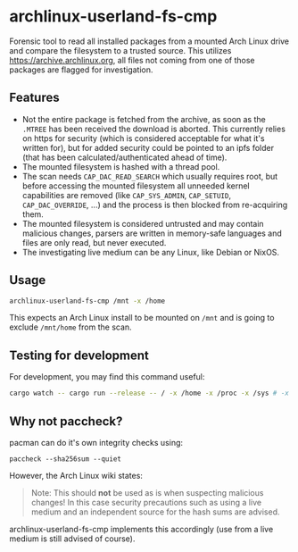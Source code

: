 # archlinux-userland-fs-cmp

Forensic tool to read all installed packages from a mounted Arch Linux drive and compare the filesystem to a trusted source. This utilizes https://archive.archlinux.org, all files not coming from one of those packages are flagged for investigation.

## Features

- Not the entire package is fetched from the archive, as soon as the `.MTREE` has been received the download is aborted. This currently relies on https for security (which is considered acceptable for what it's written for), but for added security could be pointed to an ipfs folder (that has been calculated/authenticated ahead of time).
- The mounted filesystem is hashed with a thread pool.
- The scan needs `CAP_DAC_READ_SEARCH` which usually requires root, but before accessing the mounted filesystem all unneeded kernel capabilities are removed (like `CAP_SYS_ADMIN`, `CAP_SETUID`, `CAP_DAC_OVERRIDE`, ...) and the process is then blocked from re-acquiring them.
- The mounted filesystem is considered untrusted and may contain malicious changes, parsers are written in memory-safe languages and files are only read, but never executed.
- The investigating live medium can be any Linux, like Debian or NixOS.

## Usage

```sh
archlinux-userland-fs-cmp /mnt -x /home
```

This expects an Arch Linux install to be mounted on `/mnt` and is going to exclude `/mnt/home` from the scan.

## Testing for development

For development, you may find this command useful:

```sh
cargo watch -- cargo run --release -- / -x /home -x /proc -x /sys # -x /var/lib/archbuild -x /nix -x /var/lib/repro ...
```

## Why not paccheck?

pacman can do it's own integrity checks using:

```
paccheck --sha256sum --quiet
```

However, the Arch Linux wiki states:

> Note: This should **not** be used as is when suspecting malicious changes! In this case security precautions such as using a live medium and an independent source for the hash sums are advised.

archlinux-userland-fs-cmp implements this accordingly (use from a live medium is still advised of course).

